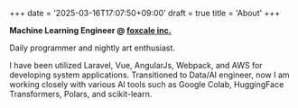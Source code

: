 +++
date = '2025-03-16T17:07:50+09:00'
draft = true
title = 'About'
+++

**Machine Learning Engineer @ [foxcale inc.](https://foxcale.com)**

Daily programmer and nightly art enthusiast.

I have been utilized Laravel, Vue, AngularJs, Webpack, and AWS for developing system applications. Transitioned to Data/AI engineer, now I am working closely with various AI tools such as Google Colab, HuggingFace Transformers, Polars, and scikit-learn.
